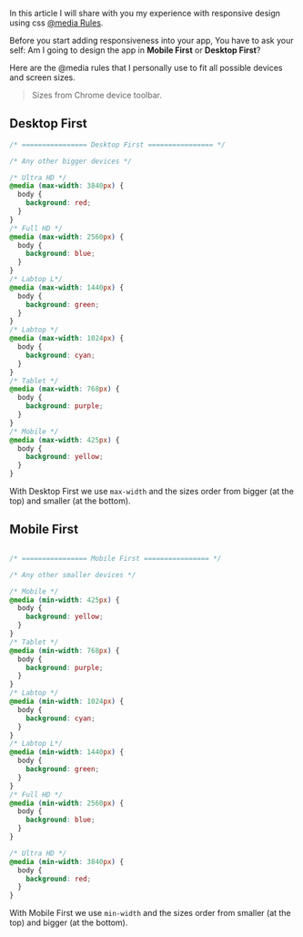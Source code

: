 In this article I will share with you my experience with responsive design using css [@media Rules](https://www.w3schools.com/cssref/css3_pr_mediaquery.asp).

Before you start adding responsiveness into your app, You have to ask your self:
Am I going to design the app in **Mobile First**  or **Desktop First**?

Here are the @media rules that I personally use to fit all possible devices and screen sizes.

> Sizes from Chrome device toolbar.

## Desktop First

``` css
/* ================ Desktop First ================ */

/* Any other bigger devices */

/* Ultra HD */
@media (max-width: 3840px) {
  body {
    background: red;
  }
}
/* Full HD */
@media (max-width: 2560px) {
  body {
    background: blue;
  }
}
/* Labtop L*/
@media (max-width: 1440px) {
  body {
    background: green;
  }
}
/* Labtop */
@media (max-width: 1024px) {
  body {
    background: cyan;
  }
}
/* Tablet */
@media (max-width: 768px) {
  body {
    background: purple;
  }
}
/* Mobile */
@media (max-width: 425px) {
  body {
    background: yellow;
  }
}
```
With Desktop First we use `max-width` and the sizes order from bigger (at the top) and smaller (at the bottom).

## Mobile First

```css

/* ================ Mobile First ================ */

/* Any other smaller devices */

/* Mobile */
@media (min-width: 425px) {
  body {
    background: yellow;
  }
}
/* Tablet */
@media (min-width: 768px) {
  body {
    background: purple;
  }
}
/* Labtop */
@media (min-width: 1024px) {
  body {
    background: cyan;
  }
}
/* Labtop L*/
@media (min-width: 1440px) {
  body {
    background: green;
  }
}
/* Full HD */
@media (min-width: 2560px) {
  body {
    background: blue;
  }
}

/* Ultra HD */
@media (min-width: 3840px) {
  body {
    background: red;
  }
}
```
With Mobile First we use `min-width` and the sizes order from smaller (at the top) and bigger (at the bottom).
